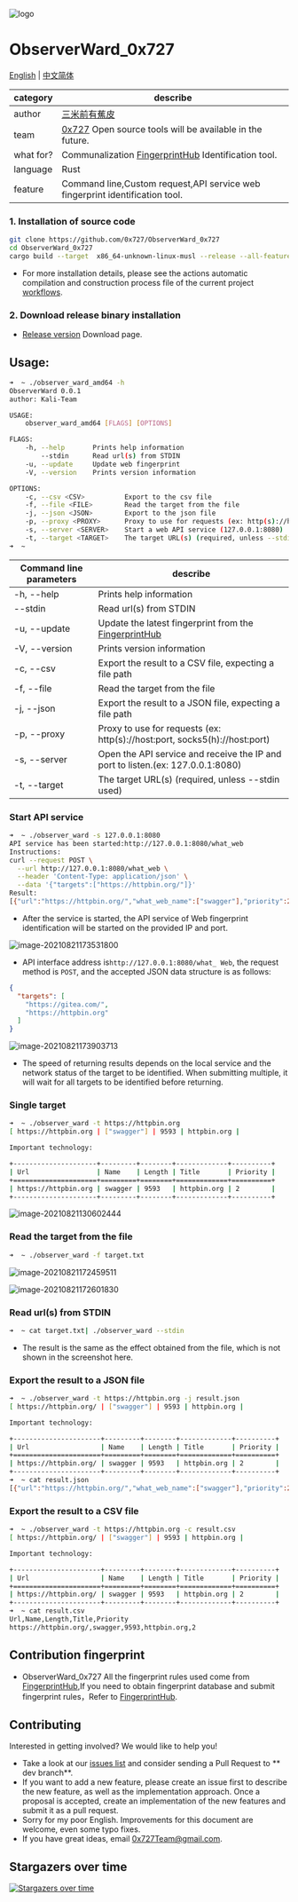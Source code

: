 ![logo](./doc/images/logo.png)

# ObserverWard_0x727

[English](./README.md) | [中文简体](./README_CN.md)

| category | describe |
| ---- | --- |
| author | [三米前有蕉皮](https://github.com/cn-kali-team) |
| team | [0x727](https://github.com/0x727) Open source tools will be available in the future. |
| what for? | Communalization [FingerprintHub](https://github.com/0x727/FingerprintHub) Identification tool. |
| language | Rust |
| feature | Command line,Custom request,API service web fingerprint identification tool. |

### 1. Installation of source code

```bash
git clone https://github.com/0x727/ObserverWard_0x727
cd ObserverWard_0x727
cargo build --target  x86_64-unknown-linux-musl --release --all-features
```

- For more installation details, please see the actions automatic compilation and construction process file of the
  current project [workflows](https://github.com/0x727/ObserverWard_0x727/blob/main/.github/workflows/basic.yml).

### 2. Download release binary installation

- [Release version](https://github.com/0x727/ObserverWard_0x727/releases) Download page.

## Usage:

```bash
➜  ~ ./observer_ward_amd64 -h
ObserverWard 0.0.1
author: Kali-Team

USAGE:
    observer_ward_amd64 [FLAGS] [OPTIONS]

FLAGS:
    -h, --help       Prints help information
        --stdin      Read url(s) from STDIN
    -u, --update     Update web fingerprint
    -V, --version    Prints version information

OPTIONS:
    -c, --csv <CSV>          Export to the csv file
    -f, --file <FILE>        Read the target from the file
    -j, --json <JSON>        Export to the json file
    -p, --proxy <PROXY>      Proxy to use for requests (ex: http(s)://host:port, socks5(h)://host:port)
    -s, --server <SERVER>    Start a web API service (127.0.0.1:8080)
    -t, --target <TARGET>    The target URL(s) (required, unless --stdin used)
➜  ~ 
```

| Command line parameters    | describe                                                         |
| ------------- | ------------------------------------------------------------ |
| -h, --help    | Prints help information                                                 |
| --stdin       | Read url(s) from STDIN                                   |
| -u, --update  | Update the latest fingerprint from the [FingerprintHub](https://github.com/0x727/FingerprintHub)|
| -V, --version | Prints version information                                                     |
| -c, --csv     | Export the result to a CSV file, expecting a file path                      |
| -f, --file    | Read the target from the file                                   |
| -j, --json    | Export the result to a JSON file, expecting a file path                     |
| -p, --proxy   | Proxy to use for requests (ex: http(s)://host:port, socks5(h)://host:port)     |
| -s, --server  | Open the API service and receive the IP and port to listen.(ex: 127.0.0.1:8080)      |
| -t, --target  | The target URL(s) (required, unless --stdin used)                                                 |

### Start API service

```bash
➜  ~ ./observer_ward -s 127.0.0.1:8080
API service has been started:http://127.0.0.1:8080/what_web
Instructions:
curl --request POST \
  --url http://127.0.0.1:8080/what_web \
  --header 'Content-Type: application/json' \
  --data '{"targets":["https://httpbin.org/"]}'
Result:
[{"url":"https://httpbin.org/","what_web_name":["swagger"],"priority":2,"length":9593,"title":"httpbin.org"}]
```

- After the service is started, the API service of Web fingerprint identification will be started on the provided IP and
  port.

![image-20210821173531800](./doc/README.assets/image-20210821173531800.png)

- API interface address is`http://127.0.0.1:8080/what_ Web`, the request method is `POST`, and the accepted JSON data
  structure is as follows:

```json
{
  "targets": [
    "https://gitea.com/",
    "https://httpbin.org"
  ]
}
```

![image-20210821173903713](./doc/README.assets/image-20210821173903713.png)

- The speed of returning results depends on the local service and the network status of the target to be identified.
  When submitting multiple, it will wait for all targets to be identified before returning.

### Single target

```bash
➜  ~ ./observer_ward -t https://httpbin.org
[ https://httpbin.org | ["swagger"] | 9593 | httpbin.org |

Important technology:

+---------------------+---------+--------+-------------+----------+
| Url                 | Name    | Length | Title       | Priority |
+=====================+=========+========+=============+==========+
| https://httpbin.org | swagger | 9593   | httpbin.org | 2        |
+---------------------+---------+--------+-------------+----------+
```

![image-20210821130602444](./doc/README.assets/image-20210821130602444.png)

### Read the target from the file

```bash
➜  ~ ./observer_ward -f target.txt
```

![image-20210821172459511](./doc/README.assets/image-20210821172459511.png)

![image-20210821172601830](./doc/README.assets/image-20210821172601830.png)

### Read url(s) from STDIN

```bash
➜  ~ cat target.txt| ./observer_ward --stdin
```

- The result is the same as the effect obtained from the file, which is not shown in the screenshot here.

### Export the result to a JSON file

```bash
➜  ~ ./observer_ward -t https://httpbin.org -j result.json
[ https://httpbin.org/ | ["swagger"] | 9593 | httpbin.org |

Important technology:

+----------------------+---------+--------+-------------+----------+
| Url                  | Name    | Length | Title       | Priority |
+======================+=========+========+=============+==========+
| https://httpbin.org/ | swagger | 9593   | httpbin.org | 2        |
+----------------------+---------+--------+-------------+----------+
➜  ~ cat result.json
[{"url":"https://httpbin.org/","what_web_name":["swagger"],"priority":2,"length":9593,"title":"httpbin.org"}]%
```

### Export the result to a CSV file

```bash
➜  ~ ./observer_ward -t https://httpbin.org -c result.csv
[ https://httpbin.org/ | ["swagger"] | 9593 | httpbin.org |

Important technology:

+----------------------+---------+--------+-------------+----------+
| Url                  | Name    | Length | Title       | Priority |
+======================+=========+========+=============+==========+
| https://httpbin.org/ | swagger | 9593   | httpbin.org | 2        |
+----------------------+---------+--------+-------------+----------+
➜  ~ cat result.csv 
Url,Name,Length,Title,Priority
https://httpbin.org/,swagger,9593,httpbin.org,2
```

## Contribution fingerprint

- ObserverWard_0x727 All the fingerprint rules used come
  from [FingerprintHub](https://github.com/0x727/FingerprintHub),If you need to obtain fingerprint database and submit
  fingerprint rules，Refer to [FingerprintHub](https://github.com/0x727/FingerprintHub).

## Contributing

Interested in getting involved? We would like to help you!

* Take a look at our [issues list](https://github.com/0x727/Template/issues) and consider sending a Pull Request to **
  dev branch**.
* If you want to add a new feature, please create an issue first to describe the new feature, as well as the
  implementation approach. Once a proposal is accepted, create an implementation of the new features and submit it as a
  pull request.
* Sorry for my poor English. Improvements for this document are welcome, even some typo fixes.
* If you have great ideas, email 0x727Team@gmail.com.

## Stargazers over time

[![Stargazers over time](https://starchart.cc/0x727/ObserverWard_0x727.svg)](https://github.com/0x727/ObserverWard_0x727)